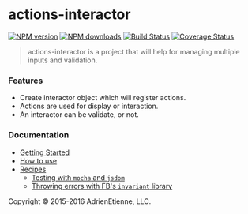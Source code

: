 # actions-interactor

[![NPM version](http://img.shields.io/npm/v/actions-interactor.svg?style=flat-square)](https://www.npmjs.com/package/actions-interactor)
[![NPM downloads](http://img.shields.io/npm/dm/actions-interactor.svg?style=flat-square)](https://www.npmjs.com/package/actions-interactor)
[![Build Status](http://img.shields.io/travis/AdrienEtienne/actions-interactor/master.svg?style=flat-square)](https://travis-ci.org/AdrienEtienne/actions-interactor)
[![Coverage Status](https://img.shields.io/coveralls/AdrienEtienne/actions-interactor.svg?style=flat-square)](https://coveralls.io/github/AdrienEtienne/actions-interactor)

> actions-interactor is a project that will help for managing multiple inputs and validation.


### Features

- Create interactor object which will register actions.
- Actions are used for display or interaction.
- An interactor can be validate, or not.

### Documentation

* [Getting Started](docs/getting-started.md)
* [How to use](docs/how-to-use.md)
* [Recipes](docs/recipes)
  * [Testing with <code>mocha</code> and <code>jsdom</code>](docs/recipes/testing-with-mocha-and-jsdom.md)
  * [Throwing errors with FB's <code>invariant</code> library](docs/recipes/throwing-errors-with-fbjs-invariant.md)

Copyright © 2015-2016 AdrienEtienne, LLC.